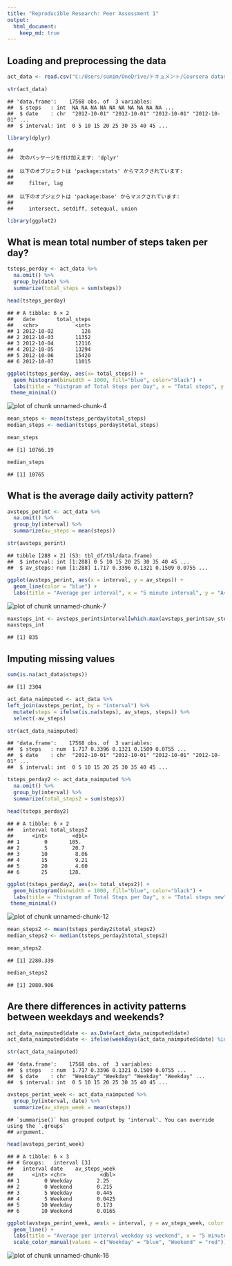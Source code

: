 ```yaml
---
title: "Reproducible Research: Peer Assessment 1"
output: 
  html_document:
    keep_md: true
---
```



## Loading and preprocessing the data


```r
act_data <- read.csv("C:/Users/sumim/OneDrive/ドキュメント/Coursera datascience/Reproduciable Research/activity.csv")

str(act_data)
```

```
## 'data.frame':	17568 obs. of  3 variables:
##  $ steps   : int  NA NA NA NA NA NA NA NA NA NA ...
##  $ date    : chr  "2012-10-01" "2012-10-01" "2012-10-01" "2012-10-01" ...
##  $ interval: int  0 5 10 15 20 25 30 35 40 45 ...
```


```r
library(dplyr)
```

```
## 
##  次のパッケージを付け加えます: 'dplyr'
```

```
##  以下のオブジェクトは 'package:stats' からマスクされています:
## 
##     filter, lag
```

```
##  以下のオブジェクトは 'package:base' からマスクされています:
## 
##     intersect, setdiff, setequal, union
```

```r
library(ggplot2)
```

## What is mean total number of steps taken per day?


```r
tsteps_perday <- act_data %>%
  na.omit() %>%
  group_by(date) %>%
  summarize(total_steps = sum(steps))

head(tsteps_perday)
```

```
## # A tibble: 6 × 2
##   date       total_steps
##   <chr>            <int>
## 1 2012-10-02         126
## 2 2012-10-03       11352
## 3 2012-10-04       12116
## 4 2012-10-05       13294
## 5 2012-10-06       15420
## 6 2012-10-07       11015
```


```r
ggplot(tsteps_perday, aes(x= total_steps)) +
  geom_histogram(binwidth = 1000, fill="blue", color="black") +
  labs(title = "histgram of Total Steps per Day", x = "Total steps", y = "Count") +
 theme_minimal()
```

![plot of chunk unnamed-chunk-4](figure/unnamed-chunk-4-1.png)


```r
mean_steps <- mean(tsteps_perday$total_steps)
median_steps <- median(tsteps_perday$total_steps)

mean_steps
```

```
## [1] 10766.19
```

```r
median_steps
```

```
## [1] 10765
```

## What is the average daily activity pattern?


```r
avsteps_perint <- act_data %>%
  na.omit() %>%
  group_by(interval) %>%
  summarize(av_steps = mean(steps))

str(avsteps_perint)
```

```
## tibble [288 × 2] (S3: tbl_df/tbl/data.frame)
##  $ interval: int [1:288] 0 5 10 15 20 25 30 35 40 45 ...
##  $ av_steps: num [1:288] 1.717 0.3396 0.1321 0.1509 0.0755 ...
```


```r
ggplot(avsteps_perint, aes(x = interval, y = av_steps)) +
  geom_line(color = "blue") +
  labs(title = "Average per interval", x = "5 minute interval", y = "Average steps")
```

![plot of chunk unnamed-chunk-7](figure/unnamed-chunk-7-1.png)


```r
maxsteps_int <- avsteps_perint$interval[which.max(avsteps_perint$av_steps)]
maxsteps_int
```

```
## [1] 835
```

## Imputing missing values


```r
sum(is.na(act_data$steps))
```

```
## [1] 2304
```


```r
act_data_naimputed <- act_data %>%
left_join(avsteps_perint, by = "interval") %>%
  mutate(steps = ifelse(is.na(steps), av_steps, steps)) %>%
  select(-av_steps)

str(act_data_naimputed)
```

```
## 'data.frame':	17568 obs. of  3 variables:
##  $ steps   : num  1.717 0.3396 0.1321 0.1509 0.0755 ...
##  $ date    : chr  "2012-10-01" "2012-10-01" "2012-10-01" "2012-10-01" ...
##  $ interval: int  0 5 10 15 20 25 30 35 40 45 ...
```


```r
tsteps_perday2 <- act_data_naimputed %>%
  na.omit() %>%
  group_by(interval) %>%
  summarize(total_steps2 = sum(steps))

head(tsteps_perday2)
```

```
## # A tibble: 6 × 2
##   interval total_steps2
##      <int>        <dbl>
## 1        0       105.  
## 2        5        20.7 
## 3       10         8.06
## 4       15         9.21
## 5       20         4.60
## 6       25       128.
```


```r
ggplot(tsteps_perday2, aes(x= total_steps2)) +
  geom_histogram(binwidth = 1000, fill="blue", color="black") +
  labs(title = "histgram of Total Steps per Day", x = "Total steps new", y = "Count") +
 theme_minimal()
```

![plot of chunk unnamed-chunk-12](figure/unnamed-chunk-12-1.png)


```r
mean_steps2 <- mean(tsteps_perday2$total_steps2)
median_steps2 <- median(tsteps_perday2$total_steps2)

mean_steps2
```

```
## [1] 2280.339
```

```r
median_steps2
```

```
## [1] 2080.906
```

## Are there differences in activity patterns between weekdays and weekends?


```r
act_data_naimputed$date <- as.Date(act_data_naimputed$date)
act_data_naimputed$date <- ifelse(weekdays(act_data_naimputed$date) %in% c("Saturday", "Sunday"), "Weekend", "Weekday")

str(act_data_naimputed)
```

```
## 'data.frame':	17568 obs. of  3 variables:
##  $ steps   : num  1.717 0.3396 0.1321 0.1509 0.0755 ...
##  $ date    : chr  "Weekday" "Weekday" "Weekday" "Weekday" ...
##  $ interval: int  0 5 10 15 20 25 30 35 40 45 ...
```


```r
avsteps_perint_week <- act_data_naimputed %>%
  group_by(interval, date) %>%
  summarize(av_steps_week = mean(steps))
```

```
## `summarise()` has grouped output by 'interval'. You can override using the `.groups`
## argument.
```

```r
head(avsteps_perint_week)
```

```
## # A tibble: 6 × 3
## # Groups:   interval [3]
##   interval date    av_steps_week
##      <int> <chr>           <dbl>
## 1        0 Weekday        2.25  
## 2        0 Weekend        0.215 
## 3        5 Weekday        0.445 
## 4        5 Weekend        0.0425
## 5       10 Weekday        0.173 
## 6       10 Weekend        0.0165
```


```r
ggplot(avsteps_perint_week, aes(x = interval, y = av_steps_week, color = date)) +
  geom_line() +
  labs(title = "Average per interval weekday vs weekend", x = "5 minute interval", y = "Average steps") +
  scale_color_manual(values = c("Weekday" = "blue", "Weekend" = "red"))
```

![plot of chunk unnamed-chunk-16](figure/unnamed-chunk-16-1.png)
